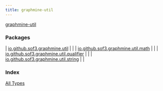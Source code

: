 ```yaml
---
title: graphmine-util
---
```


[graphmine-util](./index.html)

### Packages

| [io.github.sof3.graphmine.util](io.github.sof3.graphmine.util/index.html) |  |
| [io.github.sof3.graphmine.util.math](io.github.sof3.graphmine.util.math/index.html) |  |
| [io.github.sof3.graphmine.util.qualifier](io.github.sof3.graphmine.util.qualifier/index.html) |  |
| [io.github.sof3.graphmine.util.string](io.github.sof3.graphmine.util.string/index.html) |  |

### Index

[All Types](alltypes/index.html)